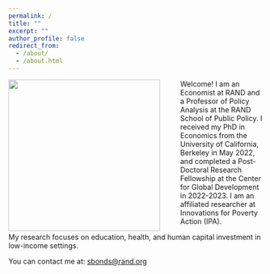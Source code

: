 ```yaml
---
permalink: /
title: ""
excerpt: ""
author_profile: false
redirect_from: 
  - /about/
  - /about.html
---
```


<img src="{{site.url}}/images/Bonds_Photo2.jpg" width="300" align="left" style="display: block; margin-right: 40px;" /> 

Welcome! I am an Economist at RAND and a Professor of Policy Analysis at the RAND School of Public Policy. I received my PhD in Economics from the University of California, Berkeley in May 2022, and  completed a Post-Doctoral Research Fellowship at the Center for Global Development in 2022-2023. I am an affiliated researcher at Innovations for Poverty Action (IPA). 

My research focuses on education, health, and human capital investment in low-income settings. 

You can contact me at: sbonds@rand.org
